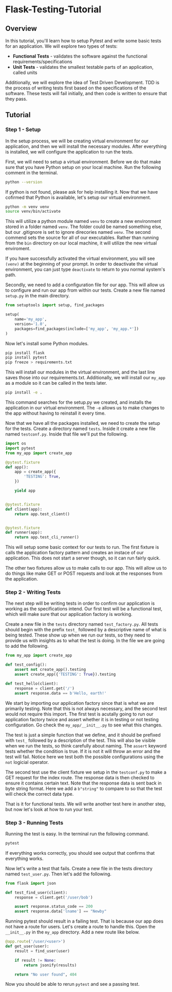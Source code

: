 # Flask-Testing-Tutorial

## Overview

In this tutorial, you'll learn how to setup Pytest and write some basic tests for an application. We will explore two types of tests:

- **Functional Tests** - validates the software against the functional requirements/specifications
- **Unit Tests** - validates the smallest testable parts of an application, called units

Additionally, we will explore the idea of Test Driven Development. TDD is the process of writing tests first based on the specifications of the software. These tests will fail initially, and then code is written to ensure that they pass.

## Tutorial

### Step 1 - Setup

In the setup process, we will be creating virtual environment for our application, and then we will install the necessary modules. After everything is installed, we will configure the application to run the tests.

First, we will need to setup a virtual environment. Before we do that make sure that you have Python setup on your local machine. Run the following comment in the terminal.

```bash
python --version
```

If python is not found, please ask for help installing it. Now that we have cofirmed that Python is available, let's setup our virtual environment.

```bash
python -m venv venv
source venv/bin/activate
```

This will utilize a python module named `venv` to create a new environment stored in a folder named `venv`. The folder could be named something else, but our .gitignore is set to ignore direcories named `venv`. The second commend sets the source for all of our executables. Rather than running from the `bin` directory on our local machine, it will utilize the new virtual enviroment.

If you have successfully activated the virtual environment, you will see `(venv)` at the beginning of your prompt. In order to deactivate the virtual environment, you can just type `deactivate` to return to you normal system's path.

Secondly, we need to add a configuration file for our app. This will allow us to configure and run our app from within our tests. Create a new file named `setup.py` in the main directory.

```python
from setuptools import setup, find_packages

setup(
    name='my_app',
    version='1.0',
    packages=find_packages(include=['my_app', 'my_app.*'])
)
```

Now let's install some Python modules.

```bash
pip install flask
pip install pytest
pip freeze > requirements.txt
```

This will install our modules in the virtual environment, and the last line saves those into our requirements.txt. Additionally, we will install our `my_app` as a module so it can be called in the tests later.

```bash
pip install -e .
```

This command searches for the setup.py we created, and installs the application in our virtual environment. The `-e` allows us to make changes to the app without having to reinstall it every time.

Now that we have all the packages installed, we need to create the setup for the tests. Create a directory named `tests`. Inside it create a new file named `testconf.py`. Inside that file we'll put the following.

```python
import os
import pytest
from my_app import create_app

@pytest.fixture
def app():
    app = create_app({
        'TESTING': True,
    })

    yield app


@pytest.fixture
def client(app):
    return app.test_client()


@pytest.fixture
def runner(app):
    return app.test_cli_runner()
```

This will setup some basic context for our tests to run. The first fixture is calls the application factory pattern and creates an instace of our application. This does not start a server though, so it can run fairly quick.

The other two fixtures allow us to make calls to our app. This will allow us to do things like make GET or POST requests and look at the responses from the application.

### Step 2 - Writing Tests

The next step will be writing tests in order to confirm our application is working as the specifications intend. Our first test will be a functional test, which will make sure that our application factory is working.

Create a new file in the `tests` directory named `test_factory.py`. All tests should begin with the prefix `test_` followed by a descriptive name of what is being tested. These show up when we run our tests, so they need to provide us with insights as to what the test is doing. In the file we are going to add the following.

```python
from my_app import create_app

def test_config():
    assert not create_app().testing
    assert create_app({'TESTING': True}).testing

def test_hello(client):
    response = client.get('/')
    assert response.data == b'Hello, earth!'
```

We start by importing our application factory since that is what we are primarily testing. Note that this is not always necessary, and the second test would not require this import. The first test is acutally going to run our application factory twice and assert whether it is in testing or not testing configuration. Go check the `my_app/__init__.py` to see what this changes.

The test is just a simple function that we define, and it should be prefixed with `test_` followed by a description of the test. This will also be visible when we run the tests, so think carefully about naming. The `assert` keyword tests whether the condition is true. If it is not it will throw an error and the test will fail. Notice here we test both the possible configurations using the `not` logicial operator.

The second test use the client fixture we setup in the `testconf.py` to make a GET request for the index route. The response data is then checked to ensure it contains certain text. Note that the response data is sent back in byte string format. Here we add a `b"string"` to compare to so that the test will check the correct data type.

That is it for functional tests. We will write another test here in another step, but now let's look at how to run your test.

### Step 3 - Running Tests

Running the test is easy. In the terminal run the following command.

```bash
pytest
```

If everything works correctly, you should see output that confirms that everything works.

Now let's write a test that fails. Create a new file in the tests directory named `test_user.py`. Then let's add the following.

```python
from flask import json

def test_find_user(client):
    response = client.get('/user/bob')

    assert response.status_code == 200
    assert response.data['lname'] == "Newby"

```

Running pytest should result in a failing test. That is because our app does not have a route for users. Let's create a route to handle this. Open the `__init__.py` in the `my_app` directory. Add a new route like below.

```python
@app.route('/user/<user>')
def get_user(user):
    result = find_user(user)

    if result != None:
        return jsonify(results)

    return "No user found", 404
```

Now you should be able to rerun `pytest` and see a passing test.
